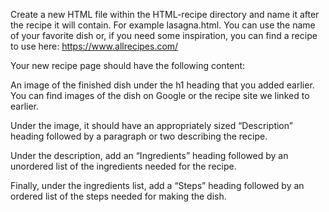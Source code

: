 Create a new HTML file within the HTML-recipe directory and name it after the recipe it will contain. For example lasagna.html. You can use the name of your favorite dish or, if you need some inspiration, you can find a recipe to use here: https://www.allrecipes.com/

Your new recipe page should have the following content:

An image of the finished dish under the h1 heading that you added earlier. You can find images of the dish on Google or the recipe site we linked to earlier.

Under the image, it should have an appropriately sized “Description” heading followed by a paragraph or two describing the recipe.

Under the description, add an “Ingredients” heading followed by an unordered list of the ingredients needed for the recipe.

Finally, under the ingredients list, add a “Steps” heading followed by an ordered list of the steps needed for making the dish.
